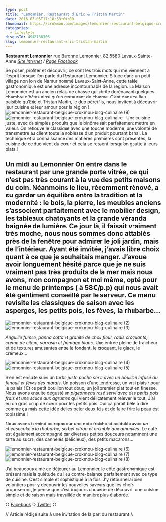 ```yaml
---
type: post
title: "Lemonnier, Restaurant d'Eric & Tristan Martin"
date: 2016-07-05T17:18:53+00:00
thumbnail: https://crokmou.com/images/lemonnier-restaurant-belgique-crokmou-blog-culinaire-1.jpg
categories:
  - Lifestyle
disqusId: 4962738306
slug: lemonnier-restaurant-eric-tristan-martin
---
```


**Restaurant Lemonnier**
rue Baronne Lemonnier, 82
5580 Lavaux-Sainte-Anne
_[Site Internet](http://www.lemonnier.be/) / [Page Facebook](https://www.facebook.com/Lemonnier-Restaurant-H%C3%B4tel-165129210184969)_

Se poser, profiter et découvrir, ce sont les trois mots qui me viennent à l’esprit lorsque l’on parle du Restaurant Lemonnier. Située dans un petit village non loin de Namur nommé Lavaux-Saint-Anne, cette table gastronomique est une adresse incontournable de la région. La Maison Lemonnier est un ancien relais de chasse qui abrite dorénavant quelques chambre d’hôtes ainsi qu’un restaurant de charme. C’est dans ce lieu paisible qu’Eric et Tristan Martin, le duo père/fils, nous invitent à découvrir leur cuisine et leur amour pour la région !   ![lemonnier-restaurant-belgique-crokmou-blog-culinaire (9)](https://crokmou.com/images/lemonnier-restaurant-belgique-crokmou-blog-culinaire-9_kvzjfm.jpg)![lemonnier-restaurant-belgique-crokmou-blog-culinaire](https://crokmou.com/images/lemonnier-restaurant-belgique-crokmou-blog-culinaire_vmb3be.jpg)   Une cuisine juste, avec de simples produits que le binôme sait parfaitement mettre en valeur. On retrouve le classique avec une touche moderne, une volonté de transmettre au client toute la noblesse d’un produit pourtant banal. La technique et la connaissance des matières premières sont présentes, la cuisine de ce duo vient du cœur et cela se ressent lorsqu’on goutte à leurs plats !

## Un midi au Lemonnier On entre dans le restaurant par une grande porte vitrée, ce qui n’est pas très courant à la vue des petits maisons du coin. Néanmoins le lieu, récemment rénové, a su garder un équilibre entre la tradition et la modernité : le bois, la pierre, les meubles anciens s’associent parfaitement avec le mobilier design, les tableaux chatoyants et la grande véranda baignée de lumière. Ce jour là, il faisait vraiment très moche, nous nous sommes donc attablés près de la fenêtre pour admirer le joli jardin, mais de l’intérieur. Ayant été invitée, j’avais libre choix quant à ce que je souhaitais manger. J’avoue avoir longuement hésité parce que je ne suis vraiment pas très produits de la mer mais nous avons, mon compagnon et moi même, opté pour le menu de printemps ( à 58€/p.p) qui nous avait été gentiment conseillé par le serveur. Ce menu revisite les classiques de saison avec les asperges, les petits pois, les fèves, la rhubarbe…

![lemonnier-restaurant-belgique-crokmou-blog-culinaire (2)](https://crokmou.com/images/lemonnier-restaurant-belgique-crokmou-blog-culinaire-2_ktankj.jpg)![lemonnier-restaurant-belgique-crokmou-blog-culinaire (3)](https://crokmou.com/images/lemonnier-restaurant-belgique-crokmou-blog-culinaire-3_i8ijrv.jpg)

_Anguille fumée, panna cotta et granité de chou fleur, radis croquants, crème de citron, sarrasin et fromage blanc_. Une entrée pleine de fraicheur et de textures amusantes entre le fondant, le croquant, le glacé, le crémeux…

![lemonnier-restaurant-belgique-crokmou-blog-culinaire (4)](https://crokmou.com/images/lemonnier-restaurant-belgique-crokmou-blog-culinaire-4_xbzv7h.jpg) ![lemonnier-restaurant-belgique-crokmou-blog-culinaire (5)](https://crokmou.com/images/lemonnier-restaurant-belgique-crokmou-blog-culinaire-5_vjgyay.jpg)

S’en est ensuite suivi un _turbo juste poché servi avec un bouillon infusé au fenouil et fèves des marais_. Un poisson d’une tendresse, un vrai plaisir pour le palais ! Et ce petit bouillon tout doux, un joli premier plat tout en finesse. Nous avons ensuite dégusté un _pigeonneau rosé servi avec des petits pois frais et une sauce aux agrumes_ qui vient délicatement relever le tout. J’ai eu un gros coup de cœur pour les petits pois. Oui ça parait bête à dire comme ça mais cette idée de les peler deux fois et de faire frire la peau est topissime !

Nous avons terminé ce repas sur une note fraîche et acidulée avec _un cheesecake à la rhubarbe, sorbet citron et crumble aux amandes_. Le café est également accompagné par diverses petites douceurs notamment une tarte au sucre, des cannelés (délicieux), des petits macarons…

![lemonnier-restaurant-belgique-crokmou-blog-culinaire (6)](https://crokmou.com/images/lemonnier-restaurant-belgique-crokmou-blog-culinaire-6_oxzwir.jpg) ![lemonnier-restaurant-belgique-crokmou-blog-culinaire (7)](https://crokmou.com/images/lemonnier-restaurant-belgique-crokmou-blog-culinaire-7_wukmeo.jpg) ![lemonnier-restaurant-belgique-crokmou-blog-culinaire (8)](https://crokmou.com/images/lemonnier-restaurant-belgique-crokmou-blog-culinaire-8_xiujnq.jpg)

J’ai beaucoup aimé ce déjeuner au Lemonnier, le côté gastronomique est présent mais la quiétude du lieu contre-balance parfaitement avec ce type de cuisine. C’est simple et sophistiqué à la fois. J’y retournerai bien volontiers pour y découvrir les nouvelles saveurs que les chefs proposeront, je pense que c’est toujours chouette de découvrir une cuisine simple et de saison mais travaillée de manière plus élaborée.

○ [Facebook](https://www.facebook.com/crokmou.blog) ○ [Twitter](https://twitter.com/Crokmou) ○

// Article rédigé suite à une invitation de la part du restaurant //